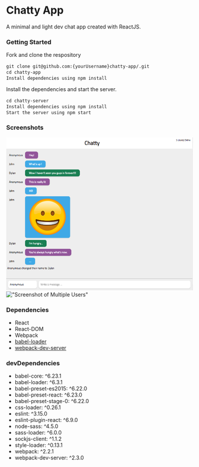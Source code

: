 Chatty App
=====================

A minimal and light dev chat app created with ReactJS.

### Getting Started

Fork and clone the respository

```
git clone git@github.com:{yourUsername}chatty-app/.git
cd chatty-app
Install dependencies using npm install
```

Install the dependencies and start the server.

```
cd chatty-server
Install dependencies using npm install
Start the server using npm start
```

### Screenshots
!["Screenshot of Chatty App"](https://github.com/leeivana/chatty-app/blob/master/public/docs/Chatty-App-Main.png?raw=true)
!["Screenshot of Multiple Users"](url)


### Dependencies

* React
* React-DOM
* Webpack
* [babel-loader](https://github.com/babel/babel-loader)
* [webpack-dev-server](https://github.com/webpack/webpack-dev-server)

### devDependencies
* babel-core: ^6.23.1
* babel-loader: ^6.3.1
* babel-preset-es2015: ^6.22.0
* babel-preset-react: ^6.23.0
* babel-preset-stage-0: ^6.22.0
* css-loader: ^0.26.1
* eslint: ^3.15.0
* eslint-plugin-react: ^6.9.0
* node-sass: ^4.5.0
* sass-loader: ^6.0.0
* sockjs-client: ^1.1.2
* style-loader: ^0.13.1
* webpack: ^2.2.1
* webpack-dev-server: ^2.3.0

